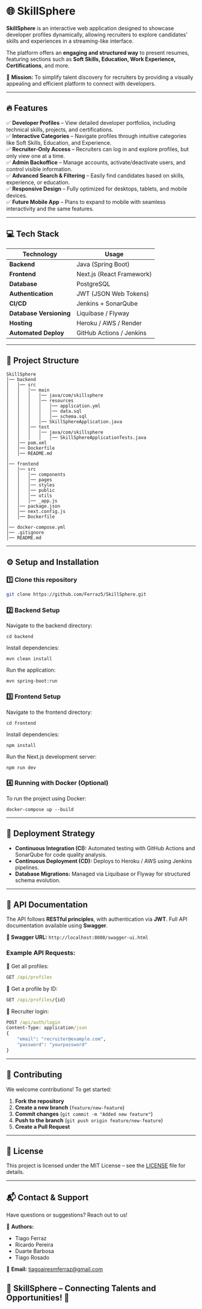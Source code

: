 # 🌐 SkillSphere

**SkillSphere** is an interactive web application designed to showcase developer profiles dynamically, allowing recruiters to explore candidates' skills and experiences in a streaming-like interface.  

The platform offers an **engaging and structured way** to present resumes, featuring sections such as **Soft Skills, Education, Work Experience, Certifications**, and more.  

🚀 **Mission:** To simplify talent discovery for recruiters by providing a visually appealing and efficient platform to connect with developers.  

---

## 🔥 Features

✅ **Developer Profiles** – View detailed developer portfolios, including technical skills, projects, and certifications.  
✅ **Interactive Categories** – Navigate profiles through intuitive categories like Soft Skills, Education, and Experience.  
✅ **Recruiter-Only Access** – Recruiters can log in and explore profiles, but only view one at a time.  
✅ **Admin Backoffice** – Manage accounts, activate/deactivate users, and control visible information.  
✅ **Advanced Search & Filtering** – Easily find candidates based on skills, experience, or education.  
✅ **Responsive Design** – Fully optimized for desktops, tablets, and mobile devices.  
✅ **Future Mobile App** – Plans to expand to mobile with seamless interactivity and the same features.  

---

## 💻 Tech Stack

| **Technology**  | **Usage** |
|----------------|-----------|
| **Backend** | Java (Spring Boot) |
| **Frontend** | Next.js (React Framework) |
| **Database** | PostgreSQL |
| **Authentication** | JWT (JSON Web Tokens) |
| **CI/CD** | Jenkins + SonarQube |
| **Database Versioning** | Liquibase / Flyway |
| **Hosting** | Heroku / AWS / Render |
| **Automated Deploy** | GitHub Actions / Jenkins |

---

## 📂 Project Structure

```
SkillSphere
│── backend
│   │── src
│   │   │── main
│   │   │   │── java/com/skillsphere
│   │   │   │── resources
│   │   │   │   │── application.yml
│   │   │   │   │── data.sql
│   │   │   │   │── schema.sql
│   │   │   │── SkillSphereApplication.java
│   │   │── test
│   │   │   │── java/com/skillsphere
│   │   │   │   │── SkillSphereApplicationTests.java
│   │── pom.xml
│   │── Dockerfile
│   │── README.md
│
│── frontend
│   │── src
│   │   │── components
│   │   │── pages
│   │   │── styles
│   │   │── public
│   │   │── utils
│   │   │── _app.js
│   │── package.json
│   │── next.config.js
│   │── Dockerfile
│
│── docker-compose.yml
│── .gitignore
│── README.md
```

---

## ⚙️ Setup and Installation

### 1️⃣ Clone this repository
```bash
git clone https://github.com/Ferraz5/SkillSphere.git
```

### 2️⃣ Backend Setup

Navigate to the backend directory:
```console
cd backend
```

Install dependencies:
```properties
mvn clean install
```

Run the application:
```properties
mvn spring-boot:run
```


### 3️⃣ Frontend Setup

Navigate to the frontend directory:
```console
cd frontend
```

Install dependencies:
```properties
npm install
```

Run the Next.js development server:

```properties
npm run dev
```

### 4️⃣ Running with Docker (Optional)

To run the project using Docker:
```properties
docker-compose up --build
```

---

## 🚀 Deployment Strategy

- **Continuous Integration (CI):** Automated testing with GitHub Actions and SonarQube for code quality analysis.
- **Continuous Deployment (CD):** Deploys to Heroku / AWS using Jenkins pipelines.
- **Database Migrations:** Managed via Liquibase or Flyway for structured schema evolution.

---
## 📜 API Documentation
The API follows **RESTful principles**, with authentication via **JWT**.
Full API documentation available using **Swagger**.

**🔗 Swagger URL:** ```http://localhost:8080/swagger-ui.html```

### Example API Requests:
🔹 Get all profiles:
```bat
GET /api/profiles
```

🔹 Get a profile by ID:
```bat
GET /api/profiles/{id}
```

🔹 Recruiter login:
```bat
POST /api/auth/login
Content-Type: application/json
{
    "email": "recruiter@example.com",
    "password": "yourpassword"
}
```

---

## 👥 Contributing

We welcome contributions! To get started:

1. **Fork the repository**
2. **Create a new branch** (```feature/new-feature```)
3. **Commit changes** (```git commit -m "Added new feature"```)
4. **Push to the branch** (```git push origin feature/new-feature```)
5. **Create a Pull Request**

---


## 📄 License

This project is licensed under the MIT License – see the [LICENSE](https://github.com/Ferraz5/SkillSphere?tab=MIT-1-ov-file) file for details.

---

## 📬 Contact & Support

Have questions or suggestions? Reach out to us!

👤 **Authors:** 
- Tiago Ferraz
- Ricardo Pereira
- Duarte Barbosa
- Tiago Rosado

📧 **Email:** tiagoairesmferraz@gmail.com

## 🚀 SkillSphere – Connecting Talents and Opportunities! 💼
